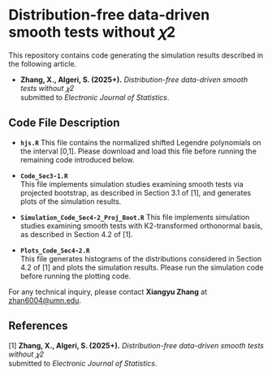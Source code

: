 # Distribution-free data-driven smooth tests without 𝜒2

This repository contains code generating the simulation results described in the following article.
- **Zhang, X., Algeri, S. (2025+).**
  *Distribution-free data-driven smooth tests without 𝜒2*  
  submitted to *Electronic Journal of Statistics*.

## Code File Description

- **`hjs.R`**
This file contains the normalized shifted Legendre polynomials on the interval [0,1]. Please download and load this file before running the remaining code introduced below.

- **`Code_Sec3-1.R`**  
  This file implements simulation studies examining smooth tests via projected bootstrap, as described in Section 3.1 of [1], and generates plots of the simulation results.

- **`Simulation_Code_Sec4-2_Proj_Boot.R`**
  This file implements simulation studies examining smooth tests with K2-transformed orthonormal basis, as described in Section 4.2 of [1]. 

- **`Plots_Code_Sec4-2.R`**  
  This file generates histograms of the distributions considered in Section 4.2 of [1] and plots the simulation results. Please run the simulation code before running the plotting code.


For any technical inquiry, please contact **Xiangyu Zhang** at [zhan6004@umn.edu](mailto:zhan6004@umn.edu).


## References
[1] **Zhang, X., Algeri, S. (2025+).**
  *Distribution-free data-driven smooth tests without 𝜒2*  
  submitted to *Electronic Journal of Statistics*.
